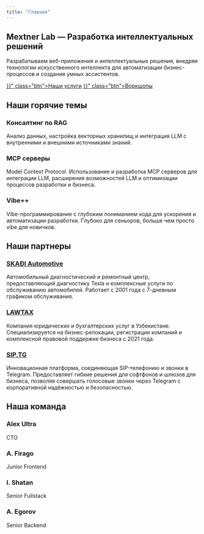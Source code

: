 ```yaml
---
title: "Главная"
---
```


<section id="hero">
  <h1>Mextner Lab — Разработка интеллектуальных решений</h1>
  <p>Разрабатываем веб-приложения и интеллектуальные решения, внедряя технологии искусственного интеллекта для автоматизации бизнес-процессов и создания умных ассистентов.</p>
  <div class="buttons">
    <a href="{{< relref "services" >}}" class="btn">Наши услуги</a>
    <a href="{{< relref "workshops" >}}" class="btn">Воркшопы</a>
  </div>
</section>

  <h2>Наши горячие темы</h2>
<section id="features">

  <div class="feature">
    <h3>Консалтинг по RAG</h3>
    <p>Анализ данных, настройка векторных хранилищ и интеграция LLM с внутренними и внешними источниками знаний.</p>
  </div>
  <div class="feature">
    <h3>MCP серверы</h3>
    <p>Model Context Protocol. Использование и разработка MCP серверов для интеграции LLM, расширения возможностей LLM и оптимизации процессов разработки и бизнеса.</p>
  </div>
  <div class="feature">
    <h3>Vibe++</h3>
    <p>Vibe-программирование с глубоким пониманием кода для ускорения и автоматизации разработки. Глубоко для сеньоров, больше чем просто vibe для новичков.</p>
  </div>
</section>

<section id="partners">
  <h2>Наши партнеры</h2>
  <div class="partner-list">
    <div class="partner">
      <h3><a href="https://skadiauto.com" target="_blank">SKAÐI Automotive</a></h3>
      <p>Автомобильный диагностический и ремонтный центр, предоставляющий диагностику Tesla и комплексные услуги по обслуживанию автомобилей. Работает с 2001 года с 7-дневным графиком обслуживания.</p>
    </div>
    <div class="partner">
      <h3><a href="https://lawtax.uz" target="_blank">LAWTAX</a></h3>
      <p>Компания юридических и бухгалтерских услуг в Узбекистане. Специализируется на бизнес-релокации, регистрации компаний и комплексной правовой поддержке бизнеса с 2021 года.</p>
    </div>
    <div class="partner">
      <h3><a href="https://www.sip.tg/ru" target="_blank">SIP.TG</a></h3>
      <p>Инновационная платформа, соединяющая SIP-телефонию и звонки в Telegram. Предоставляет гибкие решения для софтфонов и шлюзов для бизнеса, позволяя совершать голосовые звонки через Telegram с корпоративной надёжностью и безопасностью.</p>
    </div>
  </div>
</section>

<section id="team">
  <h2>Наша команда</h2>
  <div class="team-grid">
    <div class="member">
      <h3>Alex Ultra</h3>
      <p class="position">CTO</p>
    </div>
    <div class="member">
      <h3>A. Firago</h3>
      <p class="position">Junior Frontend</p>
    </div>
    <div class="member">
      <h3>I. Shatan</h3>
      <p class="position">Senior Fullstack</p>
    </div>
    <div class="member">
      <h3>A. Egorov</h3>
      <p class="position">Senior Backend</p>
    </div>
  </div>
</section>
